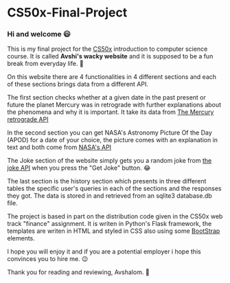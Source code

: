 # CS50x-Final-Project
### Hi and welcome :smiley:
This is my final project for the [CS50x](https://cs50.harvard.edu/x/2020/) introduction to computer science course.
It is called **Avshi's wacky website** and it is supposed to be a fun break from everyday life. :circus_tent:

On this website there are 4 functionalities in 4 different sections and each of these sections brings data from a different API.

The first section checks whether at a given date in the past present or future the planet Mercury was in retrograde with further explanations about the phenomena and why it is important.
It take its data from [The Mercury retrograde API](https://mercuryretrogradeapi.com/about.html)

In the second section you can get NASA's Astronomy Picture Of the Day (APOD) for a date of your choice, the picture comes with an explanation in text and both come from [NASA's API](https://api.nasa.gov/)

The Joke section of the website simply gets you a random joke from [the joke API](https://sv443.net/jokeapi/v2/) when you press the "Get Joke" button. :joy:

The last section is the history section which presents in three different tables the specific user's queries in each of the sections and the responses they got.
The data is stored in and retrieved from an sqlite3 database.db file.

The project is based in part on the distribution code given in the CS50x web track "finance" assignment. It is writen in Python's Flask framework, the templates are writen in HTML
and styled in CSS also using some [BootStrap](https://getbootstrap.com/) elements.

I hope you will enjoy it and if you are a potential employer i hope this convinces you to hire me. :wink: 

Thank you for reading and reviewing, Avshalom. :sparkling_heart: 

